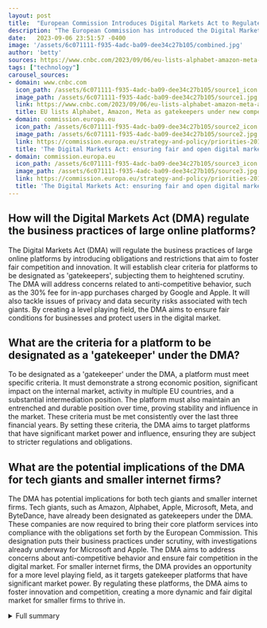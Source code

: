 ```yaml
---
layout: post
title:  "European Commission Introduces Digital Markets Act to Regulate Tech Giants"
description: "The European Commission has introduced the Digital Markets Act (DMA) to regulate the business practices of large tech platforms and ensure fair competition. The DMA establishes objective criteria for qualifying a large online platform as a gatekeeper."
date:   2023-09-06 23:51:57 -0400
image: '/assets/6c071111-f935-4adc-ba09-dee34c27b105/combined.jpg'
author: 'betty'
sources: https://www.cnbc.com/2023/09/06/eu-lists-alphabet-amazon-meta-and-three-other-tech-giants-as-gatekeepers-under-strict-competition-rules.html https://commission.europa.eu/strategy-and-policy/priorities-2019-2024/europe-fit-digital-age/digital-markets-act-ensuring-fair-and-open-digital-markets_en https://commission.europa.eu/strategy-and-policy/priorities-2019-2024/europe-fit-digital-age/digital-markets-act-ensuring-fair-and-open-digital-markets_en https://jp.reuters.com/article/tech-antitrust-idINL4N29M1B2 https://www.mobiloud.com/help-knowledge-base/what-are-apple-and-googles-fees-and-revenue-share-percentage-on-in-app-purchases-and-subscriptions https://digital-strategy.ec.europa.eu/en/policies/digital-services-act-package https://www.theverge.com/2023/9/6/23859570/european-union-commission-digital-markets-act-gatekeepers-apple-google-meta-microsoft
tags: ["technology"]
carousel_sources:
- domain: www.cnbc.com
  icon_path: /assets/6c071111-f935-4adc-ba09-dee34c27b105/source1_icon.jpg
  image_path: /assets/6c071111-f935-4adc-ba09-dee34c27b105/source1.jpg
  link: https://www.cnbc.com/2023/09/06/eu-lists-alphabet-amazon-meta-and-three-other-tech-giants-as-gatekeepers-under-strict-competition-rules.html
  title: EU lists Alphabet, Amazon, Meta as gatekeepers under new competition law
- domain: commission.europa.eu
  icon_path: /assets/6c071111-f935-4adc-ba09-dee34c27b105/source2_icon.jpg
  image_path: /assets/6c071111-f935-4adc-ba09-dee34c27b105/source2.jpg
  link: https://commission.europa.eu/strategy-and-policy/priorities-2019-2024/europe-fit-digital-age/digital-markets-act-ensuring-fair-and-open-digital-markets_en
  title: 'The Digital Markets Act: ensuring fair and open digital markets'
- domain: commission.europa.eu
  icon_path: /assets/6c071111-f935-4adc-ba09-dee34c27b105/source3_icon.jpg
  image_path: /assets/6c071111-f935-4adc-ba09-dee34c27b105/source3.jpg
  link: https://commission.europa.eu/strategy-and-policy/priorities-2019-2024/europe-fit-digital-age/digital-markets-act-ensuring-fair-and-open-digital-markets_en
  title: 'The Digital Markets Act: ensuring fair and open digital markets'
---
```


## How will the Digital Markets Act (DMA) regulate the business practices of large online platforms?
The Digital Markets Act (DMA) will regulate the business practices of large online platforms by introducing obligations and restrictions that aim to foster fair competition and innovation. It will establish clear criteria for platforms to be designated as 'gatekeepers', subjecting them to heightened scrutiny. The DMA will address concerns related to anti-competitive behavior, such as the 30% fee for in-app purchases charged by Google and Apple. It will also tackle issues of privacy and data security risks associated with tech giants. By creating a level playing field, the DMA aims to ensure fair conditions for businesses and protect users in the digital market.

## What are the criteria for a platform to be designated as a 'gatekeeper' under the DMA?
To be designated as a 'gatekeeper' under the DMA, a platform must meet specific criteria. It must demonstrate a strong economic position, significant impact on the internal market, activity in multiple EU countries, and a substantial intermediation position. The platform must also maintain an entrenched and durable position over time, proving stability and influence in the market. These criteria must be met consistently over the last three financial years. By setting these criteria, the DMA aims to target platforms that have significant market power and influence, ensuring they are subject to stricter regulations and obligations.

## What are the potential implications of the DMA for tech giants and smaller internet firms?
The DMA has potential implications for both tech giants and smaller internet firms. Tech giants, such as Amazon, Alphabet, Apple, Microsoft, Meta, and ByteDance, have already been designated as gatekeepers under the DMA. These companies are now required to bring their core platform services into compliance with the obligations set forth by the European Commission. This designation puts their business practices under scrutiny, with investigations already underway for Microsoft and Apple. The DMA aims to address concerns about anti-competitive behavior and ensure fair competition in the digital market. For smaller internet firms, the DMA provides an opportunity for a more level playing field, as it targets gatekeeper platforms that have significant market power. By regulating these platforms, the DMA aims to foster innovation and competition, creating a more dynamic and fair digital market for smaller firms to thrive in.


<details>
        <summary>Full summary</summary>
<p>The European Commission has taken a firm stand against the dominance of tech giants by introducing the Digital Markets Act (DMA). This groundbreaking legislation aims to regulate the business practices of large online platforms, ensuring fair competition and fostering innovation. The DMA establishes clear and objective criteria for qualifying a platform as a 'gatekeeper', thus subjecting it to heightened scrutiny and obligations.</p>
<p>To be designated as a gatekeeper, a platform must demonstrate a strong economic position, significant impact on the internal market, activity in multiple EU countries, and a substantial intermediation position. The platform must also maintain an entrenched and durable position over time, proving stability and influence in the market. These criteria must be met consistently over the last three financial years.</p>
<p>The DMA has already made its mark by designating six tech giants as gatekeepers: Amazon, Alphabet, Apple, Microsoft, Meta, and ByteDance. These companies are now required to bring their core platform services into compliance with the obligations set forth by the European Commission. In fact, market investigations into Microsoft and Apple are already underway, assessing whether they meet the criteria to be designated as gatekeepers.</p>
<p>This designation has put a magnifying glass on the practices of these tech giants, with smaller internet firms vocally expressing concerns about anti-competitive behavior. For instance, the mobile operating systems of Google and Apple charge a 30% fee for in-app purchases, a practice that has raised eyebrows. Apple has also raised concerns about the privacy and data security risks associated with the Digital Markets Act.</p>
<p>Another significant point of scrutiny brought about by the DMA is the potential impact of platforms like TikTok, owned by ByteDance. The designation of ByteDance as a gatekeeper raises questions about TikTok's potential for spreading disinformation and external influence.</p>
<p>The objectives of the DMA extend beyond mere regulation. It aims to create a level playing field for innovation and competitiveness in the digital market, addressing challenges such as the trade of illegal goods and the spread of disinformation. By establishing a modern legal framework, the DMA provides a solid foundation for ensuring fair conditions for businesses and protecting users.</p>
<p>The DMA works in conjunction with the Digital Services Act (DSA), forming a comprehensive set of rules that apply uniformly across the EU. While the DSA focuses on online intermediaries and platforms, the DMA specifically targets gatekeeper platforms, which play a critical role in the market.</p>
<p>Transparency and compliance are crucial aspects of the DMA. The DMA website will serve as a central hub, publishing all relevant information, news, and Commission decisions. Companies will have until July 2023 to provide the Commission with detailed information about their number of users. Gatekeepers, on the other hand, will need to ensure compliance with DMA obligations by March 2024.</p>
<p>The introduction of the DMA represents a significant milestone in the regulation of big tech platforms, with wide-ranging implications for the digital landscape. These regulations aim to reshape the practices of tech giants, fostering fair competition, protecting users, and enabling a dynamic and innovative digital market. As the DMA begins to take effect, the world watches with anticipation to see how it will shape the future of the digital landscape.</p>
</details>